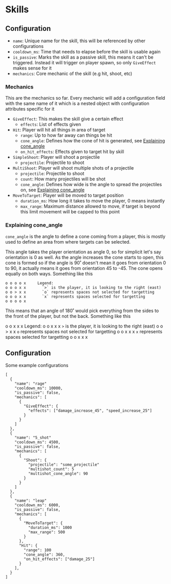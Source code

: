 # Skills

## Configuration

- `name`: Unique name for the skill, this will be referenced by other configurations
- `cooldown_ms`: Time that needs to elapse before the skill is usable again
- `is_passive`: Marks the skill as a passive skill, this means it can't be triggered. Instead it will trigger on player spawn, so only `GiveEffect` makes sense for it
- `mechanics`: Core mechanic of the skill (e.g hit, shoot, etc)

### Mechanics

This are the mechanics so far. Every mechanic will add a configuration field with the same name of it which is a nested object with configuration attributes specific for it

- `GiveEffect`: This makes the skill give a certain effect
  * `effects`: List of effects given
- `Hit`: Player will hit all things in area of target
  * `range`: Up to how far away can things be hit
  * `cone_angle`: Defines how the cone of hit is generated, see [Explaining cone_angle](#explaining-cone_angle)
  * `on_hit_effects`: Effects given to target hit by skill
- `SimpleShoot`: Player will shoot a projectile
  * `projectile`: Projectile to shoot
- `MultiShoot`: Player will shoot multiple shots of a projectile
  * `projectile`: Projectile to shoot
  * `count`: How many projectiles will be shot
  * `cone_angle`: Defines how wide is the angle to spread the projectiles on, see [Explaining cone_angle](#explaining-cone_angle)
- `MoveToTarget`: Player will be moved to target position
  * `duration_ms`: How long it takes to move the player, 0 means instantly
  * `max_range`: Maximum distance allowed to move, if target is beyond this limit movement will be capped to this point

### Explaining cone_angle

`cone_angle` is the angle to define a cone coming from a player, this is mostly used to define an area from where targets can be selected.

This angle takes the player orientation as angle 0, so for simplicit let's say orientation is 0 as well. As the angle increases the cone starts to open, this cone is formed so if the angle is 90˚ doesn't mean it goes from orientation 0 to 90, it actually means it goes from orientation 45 to -45. The cone opens equally on both ways. Something like this

```
o o o o x     Legend:
o o o x x       `>` is the player, it is looking to the right (east)
o o > x x       `o` represents spaces not selected for targetting
o o o x x       `x` represents spaces selected for targetting
o o o o x
```

This means that an angle of 180˚ would pick everything from the sides to the front of the player, but not the back. Something like this

o o x x x     Legend:
o o x x x       `>` is the player, it is looking to the right (east)
o o > x x       `o` represents spaces not selected for targetting
o o x x x       `x` represents spaces selected for targetting
o o x x x

## Configuration

Some example configurations

```
[
  {
    "name": "rage"
    "cooldown_ms": 10000,
    "is_passive": false,
    "mechanics": [
      {
        "GiveEffect": {
          "effects": ["damage_increase_45", "speed_increase_25"]
        }
      }
    ]
  },
  {
    "name": "5_shot"
    "cooldown_ms": 4500,
    "is_passive": false,
    "mechanics": [
      {
        "Shoot": {
          "projectile": "some_projectile"
          "multishot_count": 5
          "multishot_cone_angle": 90
        }
      }
    ]
  },
  {
    "name": "leap"
    "cooldown_ms": 6000,
    "is_passive": false,
    "mechanics": [
      {
        "MoveToTarget": {
          "duration_ms": 1000
          "max_range": 500
        }
      },
      "Hit": {
        "range": 100
        "cone_angle": 360,
        "on_hit_effects": ["damage_25"]
      }
    ],
  }
]
```
